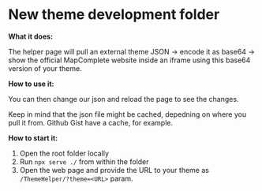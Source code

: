 # New theme development folder

**What it does:**

The helper page will pull an external theme JSON -> encode it as base64 -> show the official MapComplete website inside an iframe using this base64 version of your theme.

**How to use it:**

You can then change our json and reload the page to see the changes.

Keep in mind that the json file might be cached, depedning on where you pull it from. Github Gist have a cache, for example.

**How to start it:**

1. Open the root folder locally
1. Run `npx serve ./` from within the folder
1. Open the web page and provide the URL to your theme as `/ThemeHelper/?theme=<URL>` param.

